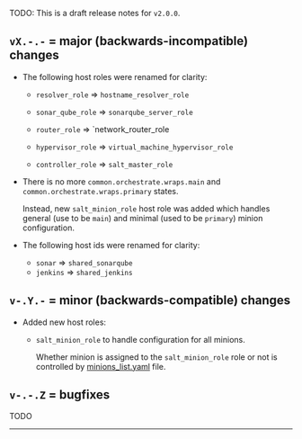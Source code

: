 
TODO: This is a draft release notes for `v2.0.0`.

## `vX.-.-` = major (backwards-incompatible) changes ##

*   The following host roles were renamed for clarity:

    *   `resolver_role` => `hostname_resolver_role`

    *   `sonar_qube_role` => `sonarqube_server_role`

    *   `router_role` => `network_router_role

    *   `hypervisor_role` => `virtual_machine_hypervisor_role`

    *   `controller_role` => `salt_master_role`

*   There is no more
    `common.orchestrate.wraps.main` and `common.orchestrate.wraps.primary`
    states.

    Instead, new `salt_minion_role` host role was added which handles
    general (use to be `main`) and minimal (used to be `primary`)
    minion configuration.

*   The following host ids were renamed for clarity:

    *   `sonar` => `shared_sonarqube`
    *   `jenkins` => `shared_jenkins`

## `v-.Y.-` = minor (backwards-compatible) changes ##

*   Added new host roles:

    *   `salt_minion_role` to handle configuration for all minions.

        Whether minion is assigned to the `salt_minion_role` role
        or not is controlled by [minions_list.yaml][1] file.

## `v-.-.Z` = bugfixes ##

TODO

---

[1]: /pillars/profile/common/system_hosts/minions_list.yaml


